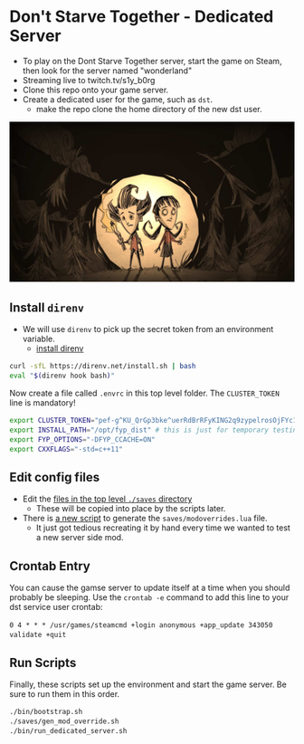 # Don't Starve Together - Dedicated Server

* To play on the Dont Starve Together server, start the game on Steam, then look for the server named &quot;wonderland&quot;
* Streaming live to twitch.tv/s1y\_b0rg 
* Clone this repo onto your game server.
* Create a dedicated user for the game, such as `dst`.
  * make the repo clone the home directory of the new dst user.

![dst](https://github.com/devsecfranklin/game-server-dontstarvetogether/blob/main/images/dst-personajes.jpg)

## Install `direnv`

* We will use `direnv` to pick up the secret token from an environment variable.
  * [install direnv](https://direnv.net/docs/installation.html)

```sh
curl -sfL https://direnv.net/install.sh | bash 
eval "$(direnv hook bash)"
```

Now create a file called `.envrc` in this top level folder. The `CLUSTER_TOKEN`
line is mandatory!

```sh
export CLUSTER_TOKEN="pef-g^KU_QrGp3bke^uerRdBrRFyKING2q9zypelrosOjFYc1g="
export INSTALL_PATH="/opt/fyp_dist" # this is just for temporary testing, update for game server
export FYP_OPTIONS="-DFYP_CCACHE=ON"
export CXXFLAGS="-std=c++11"
```

## Edit config files

* Edit the [files in the top level `./saves` directory](https://github.com/devsecfranklin/game-server-dontstarvetogether/tree/main/saves) 
  * These will be copied into place by the scripts later.
* There is [a new script](saves/gen_mod_override.sh) to generate the `saves/modoverrides.lua` file. 
  * It just got tedious recreating it by hand every time we wanted to test a new server side mod.

## Crontab Entry

You can cause the gamse server to update itself at a time when you should probably be sleeping.
Use the `crontab -e` command to add this line to your dst service user crontab:

`0 4 * * * /usr/games/steamcmd +login anonymous +app_update 343050 validate +quit`

## Run Scripts

Finally, these scripts set up the environment and start the game server. Be
sure to run them in this order.

```sh
./bin/bootstrap.sh
./saves/gen_mod_override.sh
./bin/run_dedicated_server.sh
```

